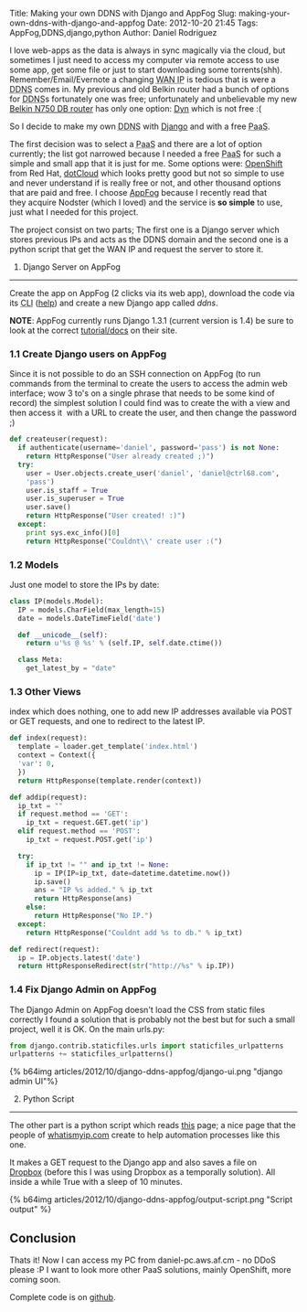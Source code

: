Title: Making your own DDNS with Django and AppFog
Slug: making-your-own-ddns-with-django-and-appfog
Date: 2012-10-20 21:45
Tags: AppFog,DDNS,django,python
Author: Daniel Rodriguez

I love web-apps as the data is always in sync magically via the cloud, but
sometimes I just need to access my computer via remote access to use
some app, get some file or just to start downloading some torrents(shh).
Remember/Email/Evernote
a changing
<abbr style="text-align:justify;" title="Wide area network IP">WAN
IP</abbr> is tedious that is were a
<abbr style="text-align:justify;" title="Dynamic Domain Name System">DDNS</abbr>
comes in. My previous and old Belkin router had a bunch of options for
<abbr style="text-align:justify;" title="Dynamic Domain Name System">DDNS</abbr>s
fortunately one was free; unfortunately
and unbelievable my new [Belkin N750 DB router][] has only one option:
[Dyn][] which is not free :(

So I decide to make my own
<abbr title="Dynamic Domain Name System">DDNS</abbr> with [Django][] and
with a free <abbr title="Platform as a Service">PaaS</abbr>.
<!--more-->
The first decision was to select a
<abbr title="Platform as a Service">PaaS</abbr> and there are a lot of
option currently; the list got narrowed because I needed a
free <abbr title="Platform as a Service">PaaS</abbr> for such a simple
and small app that it is just for me. Some options were: [OpenShift][]
from Red Hat, [dotCloud][] which looks pretty good but not so simple to
use and never understand if is really free or not, and other thousand
options that are paid and free. I choose [AppFog][] because I recently
read that they acquire Nodster (which I loved) and the service is **so
simple** to use, just what I needed for this project.

The project consist on two parts; The first one is a Django server which
stores previous IPs and acts as the DDNS domain and the second one is a
python script that get the WAN IP and request the server to store it.

1. Django Server on AppFog
--------------------------

Create the app on AppFog (2 clicks via its web app), download the code
via its <abbr title="Command Line Interface">CLI</abbr> ([help][]) and
create a new Django app called *ddns*.

**NOTE**: AppFog
currently runs Django 1.3.1 (current version is 1.4) be sure to look at
the correct [tutorial/docs][] on their site.

### 1.1 Create Django users on AppFog

Since it is not possible to do an SSH connection on AppFog (to run
commands from the terminal to create the users to access the admin web
interface; wow 3 to's on a single phrase that needs to be some kind of
record) the simplest solution I could find was to create the with a view
and then access it  with a URL to create the user, and then change the
password ;)

```python
def createuser(request):
  if authenticate(username='daniel', password='pass') is not None:
    return HttpResponse("User already created ;)")
  try:
    user = User.objects.create_user('daniel', 'daniel@ctrl68.com',
    'pass')
    user.is_staff = True
    user.is_superuser = True
    user.save()
    return HttpResponse("User created! :)")
  except:
    print sys.exc_info()[0]
    return HttpResponse("Couldnt\\' create user :(")
```

### 1.2 Models

Just one model to store the IPs by date:

```python
class IP(models.Model):
  IP = models.CharField(max_length=15)
  date = models.DateTimeField('date')

  def __unicode__(self):
    return u'%s @ %s' % (self.IP, self.date.ctime())

  class Meta:
    get_latest_by = "date"
```

### 1.3 Other Views

index which does nothing, one to add new IP addresses available via POST
or GET requests, and one to redirect to the latest IP.

```python
def index(request):
  template = loader.get_template('index.html')
  context = Context({
  'var': 0,
  })
  return HttpResponse(template.render(context))

def addip(request):
  ip_txt = ""
  if request.method == 'GET':
    ip_txt = request.GET.get('ip')
  elif request.method == 'POST':
    ip_txt = request.POST.get('ip')

  try:
    if ip_txt != "" and ip_txt != None:
      ip = IP(IP=ip_txt, date=datetime.datetime.now())
      ip.save()
      ans = "IP %s added." % ip_txt
      return HttpResponse(ans)
    else:
      return HttpResponse("No IP.")
  except:
    return HttpResponse("Couldnt add %s to db." % ip_txt)

def redirect(request):
  ip = IP.objects.latest('date')
  return HttpResponseRedirect(str("http://%s" % ip.IP))
```

### 1.4 Fix Django Admin on AppFog

The Django Admin on AppFog doesn't load the CSS from static files
correctly I found a solution that is probably not the best but for such
a small project, well it is OK. On the main urls.py:

```python
from django.contrib.staticfiles.urls import staticfiles_urlpatterns
urlpatterns += staticfiles_urlpatterns()
```

{% b64img articles/2012/10/django-ddns-appfog/django-ui.png "django admin UI"%}

2. Python Script
----------------

The other part is a python script which reads [this][] page; a nice page
that the people of [whatismyip.com][] create to help automation
processes like this one.

It makes a GET request to the Django app and also saves a file on
[Dropbox][] (before this I was using Dropbox as a temporally solution).
All inside a while True with a sleep of 10 minutes.

{% b64img articles/2012/10/django-ddns-appfog/output-script.png "Script output" %}

## Conclusion

Thats it! Now I can access my PC from daniel-pc.aws.af.cm - no DDoS please :P
I want to look more other PaaS solutions, mainly OpenShift, more coming soon.

Complete code is on [github][].

  [Belkin N750 DB router]: http://www.belkin.com/us/p/P-F9K1103
    "Belkin N750"
  [Dyn]: http://dyn.com/dns/ "Dyn"
  [Django]: https://www.djangoproject.com "Django"
  [OpenShift]: https://openshift.redhat.com/app/ "Open Shift"
  [dotCloud]: https://www.dotcloud.com/ "dotCloud"
  [AppFog]: http://appfog.com "appfog"
  [help]: http://blog.appfog.com/getting-started-with-appfogs-command-line/
    "AppFog CLI help"
  [tutorial/docs]: https://docs.djangoproject.com/en/1.3/intro/tutorial01/
    "Django Tutorial"
  [this]: http://automation.whatismyip.com/n09230945.asp
    "WAN IP detector"
  [whatismyip.com]: http://whatismyip.com "whatismyip.com"
  [Dropbox]: http://dropbox.com "Dropbox"
  [github]: https://github.com/dfrodriguez143/django-ddns
    "Django DDNS on Github"

